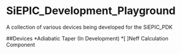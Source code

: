 # SiEPIC_Development_Playground
A collection of various devices being developed for the SiEPIC_PDK

##Devices
*Adiabatic Taper (In Development)
	*[ ]Neff Calculation Component 
